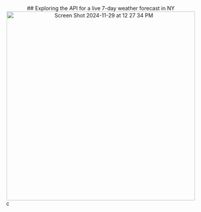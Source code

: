 <center>## Exploring the API for a live 7-day weather forecast in NY
<a href= "https://anacolla2.github.io/US-NWS-API-Project/"><img width="502" alt="Screen Shot 2024-11-29 at 12 27 34 PM" src="https://github.com/user-attachments/assets/62f08485-0149-4f05-aa69-1304260828ee"></a>
</center>c
